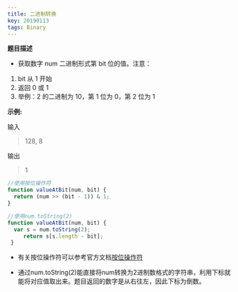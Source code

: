 ```yaml
---
title: 二进制转换
key: 20190113
tags: Binary
---
```


<!--more-->

**题目描述**

- 获取数字 num 二进制形式第 bit 位的值。注意：

1. bit 从 1 开始
2. 返回 0 或 1
3. 举例：2 的二进制为 10，第 1 位为 0，第 2 位为 1

**示例:**

输入

> 128, 8

输出

> 1

```javascript
//使用按位操作符
function valueAtBit(num, bit) {
  return (num >> (bit - 1)) & 1;
}

//使用num.toString(2)
function valueAtBit(num, bit) {
  var s = num.toString(2);
     return s[s.length - bit];
 }
```

- 有关按位操作符可以参考官方文档[按位操作符](https://developer.mozilla.org/zh-CN/docs/Web/JavaScript/Reference/Operators/Bitwise_Operators)

- 通过num.toString(2)能直接将num转换为2进制数格式的字符串，利用下标就能将对应值取出来。题目返回的数字是从右往左，因此下标为倒数。

